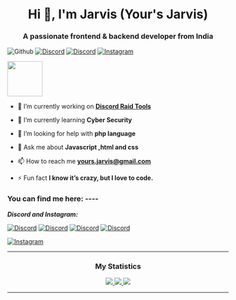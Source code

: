 <h1 align="center">Hi 👋, I'm Jarvis (Your's Jarvis)</h1>
<h3 align="center">A passionate frontend & backend developer from India</h3>

![Github](https://komarev.com/ghpvc/?username=Linux-Jarvis&color=blueviolet)
[![Discord](https://img.shields.io/discord/563087855342190639?label=Discord)](https://discord.gg/kVKz4utJ9G)
[![Discord](https://img.shields.io/badge/Discord-Server-orange)](https://discord.gg/kVKz4utJ9G)
[![Instagram](https://img.shields.io/badge/Instagram-Your's_Jarvis-ff0000)](https://www.instagram.com/_alpesh_01_x_yj/)
    
<a href="https://discord.com/users/899961311771897877" target="blank">
<img height="80px" src="https://discord.c99.nl/widget/theme-2/899961311771897877.png" />
</a>

- 🔭 I’m currently working on **[Discord Raid Tools](https://github.com/Yours-Jarvis/Jarvis-Raid-Tool-Web-Beta)**

- 🌱 I’m currently learning **Cyber Security**

- 🤝 I’m looking for help with **php language**

- 💬 Ask me about **Javascript ,html and css**

- 📫 How to reach me **yours.jarvis@gmail.com**

- ⚡ Fun fact **I know it’s crazy, but I love to code.**

<h3 align="left">You can find me here: ----</h3>

***Discord and Instagram:***

[![Discord](https://img.shields.io/badge/Discord-Add_to_Jarvis-blueviolet)](https://discord.com/users/899961311771897877)
[![Discord](https://img.shields.io/badge/Discord-Server_1-brightgreen)](https://discord.gg/kVKz4utJ9G)
[![Discord](https://img.shields.io/badge/Discord-Server_2-brightgreen)](https://discord.gg/qeQ3VStAQ6)
[![Discord](https://img.shields.io/badge/Discord-Server_3-brightgreen)](https://discord.gg/RrABUqmDUF)

[![Instagram](https://img.shields.io/badge/Instagram-Your's_Jarvis-ff0000)](https://www.instagram.com/_alpesh_01_x_yj/)

----

<h3 align="center">My Statistics</h3>

<p align="center">
    <a href="https://github.com/Yours-Jarvis/">
        <img src="https://github-readme-stats.vercel.app/api?username=Yours-Jarvis&hide=issues,prs&count_private=true&show_owner=true&show_icons=true&bg_color=0d1117&title_color=ffffff&text_color=ffffff&icon_color=00ff99&hide_border=true/" />
    </a>
    <a href="https://github.com/Yours-Jarvis/">
        <img src="https://github-readme-stats.vercel.app/api/top-langs/?username=Yours-Jarvis&layout=compact&count_private=true&langs_count=8&card_width=445&bg_color=0d1117&title_color=ffffff&text_color=ffffff&icon_color=00ff99&hide_border=true/" />
    </a>
    <a href="https://github.com/Yours-Jarvis/">
        <img src="https://github-readme-streak-stats.herokuapp.com?user=Yours-Jarvis&hide_border=true&background=0D1117&currStreakLabel=FFFFFF&sideLabels=FFFFFF&currStreakNum=FFFFFF&dates=FFFFFF&sideNums=FFFFFF&fire=00ff99&ring=00ff99&stroke=FFFFFFFF)](https://git.io/streak-stats" />
    </a>
<!--    <a href="https://github.com/Yours-Jarvis"><img alt="Activity Graph" src="https://activity-graph.herokuapp.com/graph?username=Yours-Jarvis&bg_color=0D1117&color=ffffff&line=00ff99&point=ffffff&area=true&hide_border=true" />
    </a> -->
</p>

-----
